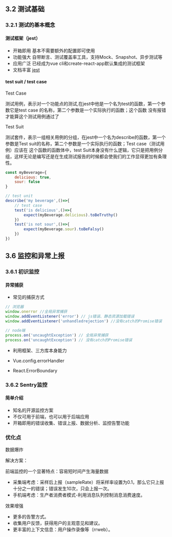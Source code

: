 ## 3.2 测试基础

### 3.2.1 测试的基本概念

#### 测试框架（jest）

- 开箱即用 基本不需要额外的配置即可使用
- 功能强大 自带断言、测试覆盖率工具，支持Mock、Snapshot、异步测试等
- 应用广泛 已经成为vue cli和create-react-app默认集成的测试框架
- 文档丰富 [jest](https://jestjs.io/docs/en/getting-started)

#### test suit / test case

Test Case 

测试用例，表示对一个功能点的测试,在jest中他是一个名为test的函数，第一个参数它是test case 的名称，第二个参数是一个实际执行的函数；这个函数
没有报错才能算这个测试用例通过了

Test Suit

测试套件，表示一组相关用例的分组，在jest中一个名为describe的函数，第一个参数是Test suit的名称，第二个参数是一个实际执行的函数；Test case（测试用例）应该在
这个函数的函数体中，test Suit本身没有什么逻辑，它只是把用例分组，这样无论是编写还是在生成测试报告的时候都会使我们的工作显得更加有条理性。


```js
const myBeverage={
    delicious: true,
    sour: false
}

// test unit
describe('my beverage',()=>{
    // test case
    test('is delicious',()=>{
        expect(myBeverage.delicious).toBeTruthy()
    })
    test('is not sour',()=>{
        expect(myBeverage.sour).toBeFalsy()
    })
})
```


## 3.6 监控和异常上报

### 3.6.1 初识监控

#### 异常捕获

- 常见的捕获方式

```js
// 浏览器
window.onerror //全局异常捕获
window.addEventListener('error') // js错误、静态资源加载错误
window.addEventListener('unhandledrejection') //没有catch的Promise错误

// node端
process.on('uncaughtException') // 全局异常捕获
process.on('uncaughtException') // 没有catch的Promise错误
```

- 利用框架、三方库本身能力

- Vue.config.errorHandler
- React.ErrorBoundary

### 3.6.2 Sentry监控

#### 简单介绍

- 知名的开源监控方案
- 不仅可用于前端，也可以用于后端应用
- 开箱即用的错误收集、错误上报、数据分析、监控告警功能

### 优化点

数据爆炸

解决方案：

前端监控的一个显著特点：容易短时间产生海量数据

- 采集端考虑：采样后上报（sampleRate）将采样率设置为0.1，那么它只上报十分之一的错误；错误发生10次，只会上报一次。
- 手机端考虑：生产者消费者模式-利用消息队列控制消息消费速度。

效果增强

- 更多的告警方式。
- 收集用户反馈，获得用户的主观意见和建议。
- 更丰富的上下文信息：用户操作录像等（rrweb）。

